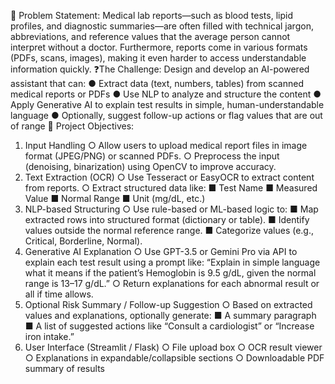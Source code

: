 📌 Problem Statement:
Medical lab reports—such as blood tests, lipid profiles, and diagnostic summaries—are often
filled with technical jargon, abbreviations, and reference values that the average person
cannot interpret without a doctor. Furthermore, reports come in various formats (PDFs, scans,
images), making it even harder to access understandable information quickly.
❓The Challenge:
Design and develop an AI-powered assistant that can:
● Extract data (text, numbers, tables) from scanned medical reports or PDFs
● Use NLP to analyze and structure the content
● Apply Generative AI to explain test results in simple, human-understandable
language
● Optionally, suggest follow-up actions or flag values that are out of range
🎯 Project Objectives:
1. Input Handling
○ Allow users to upload medical report files in image format (JPEG/PNG) or
scanned PDFs.
○ Preprocess the input (denoising, binarization) using OpenCV to improve
accuracy.
2. Text Extraction (OCR)
○ Use Tesseract or EasyOCR to extract content from reports.
○ Extract structured data like:
■ Test Name
■ Measured Value
■ Normal Range
■ Unit (mg/dL, etc.)
3. NLP-based Structuring
○ Use rule-based or ML-based logic to:
■ Map extracted rows into structured format (dictionary or table).
■ Identify values outside the normal reference range.
■ Categorize values (e.g., Critical, Borderline, Normal).
4. Generative AI Explanation
○ Use GPT-3.5 or Gemini Pro via API to explain each test result using a prompt
like:
“Explain in simple language what it means if the patient’s Hemoglobin is 9.5
g/dL, given the normal range is 13–17 g/dL.”
○ Return explanations for each abnormal result or all if time allows.
5. Optional Risk Summary / Follow-up Suggestion
○ Based on extracted values and explanations, optionally generate:
■ A summary paragraph
■ A list of suggested actions like “Consult a cardiologist” or “Increase iron
intake.”
6. User Interface (Streamlit / Flask)
○ File upload box
○ OCR result viewer
○ Explanations in expandable/collapsible sections
○ Downloadable PDF summary of results